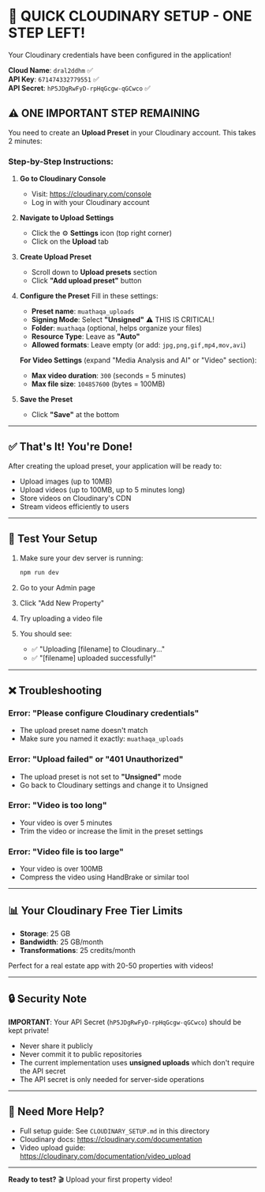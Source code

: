 # 🚀 QUICK CLOUDINARY SETUP - ONE STEP LEFT!

Your Cloudinary credentials have been configured in the application!

**Cloud Name**: `dral2ddhm` ✅  
**API Key**: `671474332779551` ✅  
**API Secret**: `hP5JDgRwFyD-rpHqGcgw-qGCwco` ✅

## ⚠️ ONE IMPORTANT STEP REMAINING

You need to create an **Upload Preset** in your Cloudinary account. This takes 2 minutes:

### Step-by-Step Instructions:

1. **Go to Cloudinary Console**
   - Visit: https://cloudinary.com/console
   - Log in with your Cloudinary account

2. **Navigate to Upload Settings**
   - Click the ⚙️ **Settings** icon (top right corner)
   - Click on the **Upload** tab

3. **Create Upload Preset**
   - Scroll down to **Upload presets** section
   - Click **"Add upload preset"** button

4. **Configure the Preset**
   Fill in these settings:
   
   - **Preset name**: `muathaqa_uploads`
   - **Signing Mode**: Select **"Unsigned"** ⚠️ THIS IS CRITICAL!
   - **Folder**: `muathaqa` (optional, helps organize your files)
   - **Resource Type**: Leave as **"Auto"**
   - **Allowed formats**: Leave empty (or add: `jpg,png,gif,mp4,mov,avi`)
   
   **For Video Settings** (expand "Media Analysis and AI" or "Video" section):
   - **Max video duration**: `300` (seconds = 5 minutes)
   - **Max file size**: `104857600` (bytes = 100MB)

5. **Save the Preset**
   - Click **"Save"** at the bottom

---

## ✅ That's It! You're Done!

After creating the upload preset, your application will be ready to:
- Upload images (up to 10MB)
- Upload videos (up to 100MB, up to 5 minutes long)
- Store videos on Cloudinary's CDN
- Stream videos efficiently to users

---

## 🧪 Test Your Setup

1. Make sure your dev server is running:
   ```bash
   npm run dev
   ```

2. Go to your Admin page

3. Click "Add New Property"

4. Try uploading a video file

5. You should see:
   - ✅ "Uploading [filename] to Cloudinary..."
   - ✅ "[filename] uploaded successfully!"

---

## ❌ Troubleshooting

### Error: "Please configure Cloudinary credentials"
- The upload preset name doesn't match
- Make sure you named it exactly: `muathaqa_uploads`

### Error: "Upload failed" or "401 Unauthorized"
- The upload preset is not set to **"Unsigned"** mode
- Go back to Cloudinary settings and change it to Unsigned

### Error: "Video is too long"
- Your video is over 5 minutes
- Trim the video or increase the limit in the preset settings

### Error: "Video file is too large"
- Your video is over 100MB
- Compress the video using HandBrake or similar tool

---

## 📊 Your Cloudinary Free Tier Limits

- **Storage**: 25 GB
- **Bandwidth**: 25 GB/month
- **Transformations**: 25 credits/month

Perfect for a real estate app with 20-50 properties with videos!

---

## 🔒 Security Note

**IMPORTANT**: Your API Secret (`hP5JDgRwFyD-rpHqGcgw-qGCwco`) should be kept private!
- Never share it publicly
- Never commit it to public repositories
- The current implementation uses **unsigned uploads** which don't require the API secret
- The API secret is only needed for server-side operations

---

## 📖 Need More Help?

- Full setup guide: See `CLOUDINARY_SETUP.md` in this directory
- Cloudinary docs: https://cloudinary.com/documentation
- Video upload guide: https://cloudinary.com/documentation/video_upload

---

**Ready to test?** 🎬 Upload your first property video!

